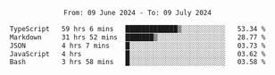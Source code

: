 <div align="center">
<p style="text-align: center;">
<!--START_SECTION:waka-->

```txt
From: 09 June 2024 - To: 09 July 2024

TypeScript   59 hrs 6 mins   █████████████▒░░░░░░░░░░░   53.34 %
Markdown     31 hrs 52 mins  ███████▒░░░░░░░░░░░░░░░░░   28.77 %
JSON         4 hrs 7 mins    █░░░░░░░░░░░░░░░░░░░░░░░░   03.73 %
JavaScript   4 hrs           █░░░░░░░░░░░░░░░░░░░░░░░░   03.62 %
Bash         3 hrs 58 mins   █░░░░░░░░░░░░░░░░░░░░░░░░   03.58 %
```

<!--END_SECTION:waka-->
</p>
</div>
